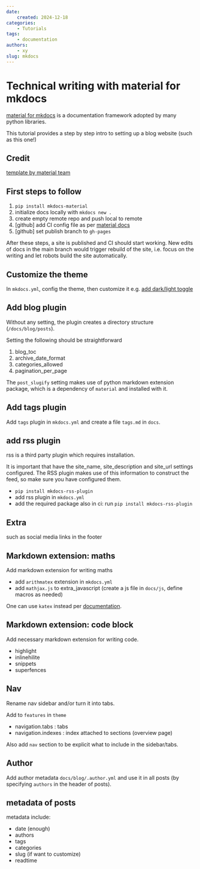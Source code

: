 ```yaml
---
date:
    created: 2024-12-18
categories:
    - Tutorials
tags:
    - documentation
authors:
    - xy
slug: mkdocs
---
```


# Technical writing with material for mkdocs


[material for mkdocs](https://squidfunk.github.io/mkdocs-material/) is a documentation framework adopted by many python libraries.

This tutorial provides a step by step intro to setting up a blog website (such as this one!)

## Credit

[template by material team](https://github.com/mkdocs-material/create-blog/blob/main/mkdocs.yml)

## First steps to follow

1. `pip install mkdocs-material`
1. initialize docs locally with `mkdocs new .`
1. create empty remote repo and push local to remote
1. [github] add CI config file as per [material docs](https://squidfunk.github.io/mkdocs-material/publishing-your-site/)
1. [github] set publish branch to `gh-pages`

After these steps, a site is published and CI should start working.
New edits of docs in the main branch would trigger rebuild of the site, i.e. focus on
the writing and let robots build the site automatically.

## Customize the theme

In `mkdocs.yml`, config the theme, then customize it e.g. [add dark/light toggle](https://squidfunk.github.io/mkdocs-material/setup/changing-the-colors/)

## Add blog plugin

Without any setting, the plugin creates a directory structure (`/docs/blog/posts`).

Setting the following should be straightforward

1. blog_toc
1. archive_date_format
1. categories_allowed
1. pagination_per_page

The `post_slugify` setting makes use of python markdown extension package, which is a dependency of `material` and installed with it.

## Add tags plugin

Add `tags` plugin in `mkdocs.yml` and create a file `tags.md` in `docs`.

## add rss plugin

rss is a third party plugin which requires installation.

It is important that have the site_name, site_description and site_url settings configured.
The RSS plugin makes use of this information to construct the feed, so make sure you have configured them.

- `pip install mkdocs-rss-plugin`
- add rss plugin in  `mkdocs.yml`
- add the required package also in ci: run `pip install mkdocs-rss-plugin`

## Extra

such as social media links in the footer

## Markdown extension: maths

Add markdown extension for writing maths

- add `arithmatex` extension in `mkdocs.yml`
- add `mathjax.js` to extra_javascript (create a js file in `docs/js`, define macros as needed)

One can use `katex` instead per [documentation](https://squidfunk.github.io/mkdocs-material/reference/math/?h=math).

## Markdown extension: code block

Add necessary markdown extension for writing code.

- highlight
- inlinehilite
- snippets
- superfences

## Nav

Rename nav sidebar and/or turn it into tabs.

Add to `features` in `theme`
- navigation.tabs : tabs
- navigation.indexes : index attached to sections (overview page)

Also add `nav` section to be explicit what to include in the sidebar/tabs.

## Author

Add author metadata `docs/blog/.author.yml` and use it in all posts
(by specifying `authors` in the header of posts).

## metadata of posts

metadata include:

- date (enough)
- authors
- tags
- categories
- slug (if want to customize)
- readtime
